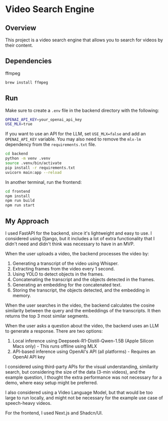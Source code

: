 # Video Search Engine

## Overview

This project is a video search engine that allows you to search for videos by their content.

## Dependencies

ffmpeg

```bash
brew install ffmpeg
```

## Run

Make sure to create a `.env` file in the backend directory with the following:

```bash
OPENAI_API_KEY=your_openai_api_key
USE_MLX=true
```

If you want to use an API for the LLM, set `USE_MLX=false` and add an `OPENAI_API_KEY` variable. You may also need to remove the `mlx-lm` dependency from the `requirements.txt` file.

```bash
cd backend
python -m venv .venv
source .venv/bin/activate
pip install -r requirements.txt
uvicorn main:app --reload
```

In another terminal, run the frontend:

```bash
cd frontend
npm install
npm run build
npm run start
```

## My Approach

I used FastAPI for the backend, since it's lightweight and easy to use. I considered using Django, but it includes a lot of extra functionality that I didn't need and didn't think was necessary to have in an MVP.

When the user uploads a video, the backend processes the video by:

1. Generating a transcript of the video using Whisper.
2. Extracting frames from the video every 1 second.
3. Using YOLO to detect objects in the frames.
4. Concatenating the transcript and the objects detected in the frames.
5. Generating an embedding for the concatenated text.
6. Storing the transcript, the objects detected, and the embedding in memory.

When the user searches in the video, the backend calculates the cosine similarity between the query and the embeddings of the transcripts. It then returns the top 3 most similar segments.

When the user asks a question about the video, the backend uses an LLM to generate a response. There are two options:

1. Local inference using Deepseek-R1-Distill-Qwen-1.5B (Apple Silicon Macs only) - This runs offline using MLX
2. API-based inference using OpenAI's API (all platforms) - Requires an OpenAI API key

I considered using third-party APIs for the visual understanding, similarity search, but considering the size of the data (3-min videos), and the example question, I thought the extra performance was not necessary for a demo, where easy setup might be preferred.

I also considered using a Video Language Model, but that would be too large to run locally, and might not be necessary for the example use case of speech-heavy videos.

For the frontend, I used Next.js and Shadcn/UI.
